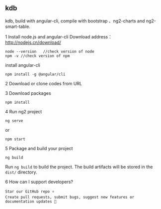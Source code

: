 ## kdb
kdb, build with angular-cli, compile with bootstrap 、ng2-charts and ng2-smart-table. 

1 Install node.js and angular-cli
Download address：http://nodejs.cn/download/
```
node --version   //check version of node
npm -v //check version of npm
```
install angular-cli
```
npm install -g @angular/cli
```

2 Download or clone codes from URL

3 Download packages

```
npm install
```

4 Run ng2 project
```
ng serve
```
or
```
npm start
```

5 Package and build your project
```
ng build
```
Run `ng build` to build the project. The build artifacts will be stored in the `dist/` directory.

6 How can I support developers?

```
Star our GitHub repo ⭐️
Create pull requests, submit bugs, suggest new features or documentation updates 🔧
```

